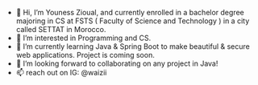 - 👋 Hi, I’m Youness Zioual, and currently enrolled in a bachelor degree majoring in CS at FSTS ( Faculty of Science and Technology ) in a city called SETTAT in Morocco.
- 💞️ I’m interested in Programming and CS.
- 🌱 I’m currently learning Java & Spring Boot to make beautiful & secure web applications. Project is coming soon.
- 💞️ I’m looking forward to collaborating on any project in Java!
- 📫 reach out on IG: @waizii

<!---
uness7/uness7 is a ✨ special ✨ repository because its `README.md` (this file) appears on your GitHub profile.
You can click the Preview link to take a look at your changes.
--->
